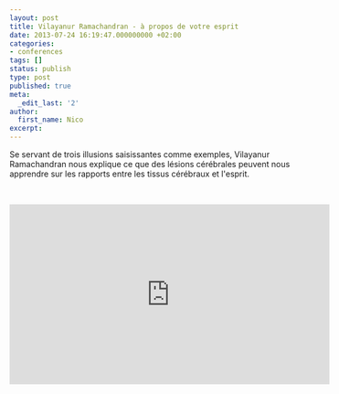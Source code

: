 ```yaml
---
layout: post
title: Vilayanur Ramachandran - à propos de votre esprit
date: 2013-07-24 16:19:47.000000000 +02:00
categories:
- conferences
tags: []
status: publish
type: post
published: true
meta:
  _edit_last: '2'
author:
  first_name: Nico
excerpt:
---
```

<p>Se servant de trois illusions saisissantes comme exemples, Vilayanur Ramachandran nous explique ce que des lésions cérébrales peuvent nous apprendre sur les rapports entre les tissus cérébraux et l'esprit.</p>
<p>&nbsp;</p>
<p><iframe src="https://embed.ted.com/talks/lang/fr/vilayanur_ramachandran_on_your_mind.html" height="315" width="560" allowfullscreen="" frameborder="0" scrolling="no"></iframe></p>
<p>&nbsp;</p>
